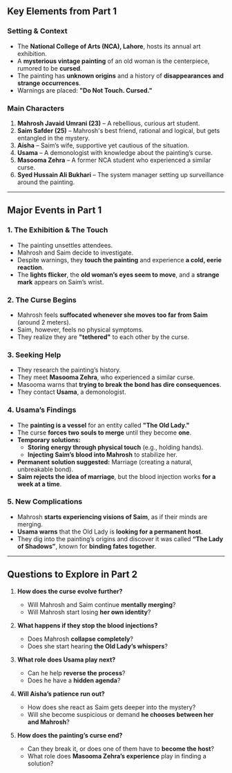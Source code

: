 ## **Key Elements from Part 1**  

### **Setting & Context**  
- The **National College of Arts (NCA), Lahore**, hosts its annual art exhibition.  
- A **mysterious vintage painting** of an old woman is the centerpiece, rumored to be **cursed**.  
- The painting has **unknown origins** and a history of **disappearances and strange occurrences**.  
- Warnings are placed: **"Do Not Touch. Cursed."**  

### **Main Characters**  
1. **Mahrosh Javaid Umrani (23)** – A rebellious, curious art student.  
2. **Saim Safder (25)** – Mahrosh's best friend, rational and logical, but gets entangled in the mystery.  
3. **Aisha** – Saim’s wife, supportive yet cautious of the situation.  
4. **Usama** – A demonologist with knowledge about the painting’s curse.  
5. **Masooma Zehra** – A former NCA student who experienced a similar curse.  
6. **Syed Hussain Ali Bukhari** – The system manager setting up surveillance around the painting.  

---

## **Major Events in Part 1**  

### **1. The Exhibition & The Touch**  
- The painting unsettles attendees.  
- Mahrosh and Saim decide to investigate.  
- Despite warnings, they **touch the painting** and experience **a cold, eerie reaction**.  
- The **lights flicker**, the **old woman’s eyes seem to move**, and a **strange mark** appears on Saim’s wrist.  

### **2. The Curse Begins**  
- Mahrosh feels **suffocated whenever she moves too far from Saim** (around 2 meters).  
- Saim, however, feels no physical symptoms.  
- They realize they are **"tethered"** to each other by the curse.  

### **3. Seeking Help**  
- They research the painting’s history.  
- They meet **Masooma Zehra**, who experienced a similar curse.  
- Masooma warns that **trying to break the bond has dire consequences**.  
- They contact **Usama**, a demonologist.  

### **4. Usama’s Findings**  
- The **painting is a vessel** for an entity called **"The Old Lady."**  
- The curse **forces two souls to merge** until they become **one**.  
- **Temporary solutions:**  
  - **Storing energy through physical touch** (e.g., holding hands).  
  - **Injecting Saim’s blood into Mahrosh** to stabilize her.  
- **Permanent solution suggested:** Marriage (creating a natural, unbreakable bond).  
- **Saim rejects the idea of marriage**, but the blood injection works **for a week at a time**.  

### **5. New Complications**  
- Mahrosh **starts experiencing visions of Saim**, as if their minds are merging.  
- **Usama warns** that the Old Lady is **looking for a permanent host**.  
- They dig into the painting’s origins and discover it was called **“The Lady of Shadows”**, known for **binding fates together**.  

---

## **Questions to Explore in Part 2**  

1. **How does the curse evolve further?**  
   - Will Mahrosh and Saim continue **mentally merging**?  
   - Will Mahrosh start losing **her own identity**?  

2. **What happens if they stop the blood injections?**  
   - Does Mahrosh **collapse completely**?  
   - Does she start hearing **the Old Lady’s whispers**?  

3. **What role does Usama play next?**  
   - Can he help **reverse the process**?  
   - Does he have a **hidden agenda**?  

4. **Will Aisha’s patience run out?**  
   - How does she react as Saim gets deeper into the mystery?  
   - Will she become suspicious or demand **he chooses between her and Mahrosh**?  

5. **How does the painting’s curse end?**  
   - Can they break it, or does one of them have to **become the host**?  
   - What role does **Masooma Zehra’s experience** play in finding a solution?  
